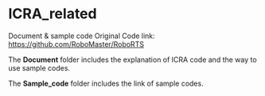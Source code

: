 # ICRA_related 
Document &amp; sample code
Original Code link: https://github.com/RoboMaster/RoboRTS

The **Document** folder includes the explanation of ICRA code and the way to use sample codes.

The **Sample_code** folder includes the link of sample codes.
